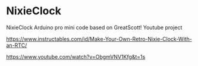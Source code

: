 # NixieClock
NixieClock Arduino pro mini code based on GreatScott! Youtube project

https://www.instructables.com/id/Make-Your-Own-Retro-Nixie-Clock-With-an-RTC/

https://www.youtube.com/watch?v=ObgmVNV1Kfg&t=1s
